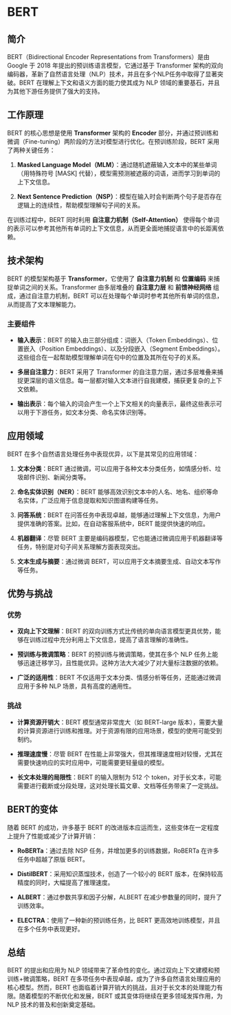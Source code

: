 # **BERT**

## **简介**

BERT（Bidirectional Encoder Representations from Transformers）是由 Google 于 2018 年提出的预训练语言模型，它通过基于 Transformer 架构的双向编码器，革新了自然语言处理（NLP）技术，并且在多个NLP任务中取得了显著突破。BERT 在理解上下文和语义方面的能力使其成为 NLP 领域的重要基石，并且为其他下游任务提供了强大的支持。

## **工作原理**

BERT 的核心思想是使用 **Transformer** 架构的 **Encoder** 部分，并通过预训练和微调（Fine-tuning）两阶段的方法对模型进行优化。在预训练阶段，BERT 采用了两种关键任务：

1. **Masked Language Model（MLM）**：通过随机遮蔽输入文本中的某些单词（用特殊符号 [MASK] 代替），模型需预测被遮蔽的词语，进而学习到单词的上下文信息。
   
2. **Next Sentence Prediction（NSP）**：模型在输入时会判断两个句子是否存在逻辑上的连续性，帮助模型理解句子间的关系。

在训练过程中，BERT 同时利用 **自注意力机制（Self-Attention）** 使得每个单词的表示可以参考其他所有单词的上下文信息，从而更全面地捕捉语言中的长距离依赖。

## **技术架构**

BERT 的模型架构基于 **Transformer**，它使用了 **自注意力机制** 和 **位置编码** 来捕捉单词之间的关系。Transformer 由多层堆叠的 **自注意力层** 和 **前馈神经网络** 组成，通过自注意力机制，BERT 可以在处理每个单词时参考其他所有单词的信息，从而提高了文本理解能力。

### **主要组件**

- **输入表示**：BERT 的输入由三部分组成：词嵌入（Token Embeddings）、位置嵌入（Position Embeddings）、以及分段嵌入（Segment Embeddings）。这些组合在一起帮助模型理解单词在句中的位置及其所在句子的关系。
  
- **多层自注意力**：BERT 采用了 Transformer 的自注意力层，通过多层堆叠来捕捉更深层的语义信息。每一层都对输入文本进行自我建模，捕获更复杂的上下文依赖。

- **输出表示**：每个输入的词会产生一个上下文相关的向量表示，最终这些表示可以用于下游任务，如文本分类、命名实体识别等。

## **应用领域**

BERT 在多个自然语言处理任务中表现优异，以下是其常见的应用领域：

1. **文本分类**：BERT 通过微调，可以应用于各种文本分类任务，如情感分析、垃圾邮件识别、新闻分类等。

2. **命名实体识别（NER）**：BERT 能够高效识别文本中的人名、地名、组织等命名实体，广泛应用于信息提取和知识图谱构建等任务。

3. **问答系统**：BERT 在问答任务中表现卓越，能够通过理解上下文信息，为用户提供准确的答案。比如，在自动客服系统中，BERT 能提供快速的响应。

4. **机器翻译**：尽管 BERT 主要是编码器模型，它也能通过微调应用于机器翻译等任务，特别是对句子间关系理解方面表现突出。

5. **文本生成与摘要**：通过微调 BERT，可以应用于文本摘要生成、自动文本写作等任务。

## **优势与挑战**

### **优势**

- **双向上下文理解**：BERT 的双向训练方式比传统的单向语言模型更具优势，能够在训练过程中充分利用上下文信息，提高了语言理解的准确性。
  
- **预训练与微调策略**：BERT 的预训练与微调策略，使其在多个 NLP 任务上能够迅速迁移学习，且性能优异。这种方法大大减少了对大量标注数据的依赖。

- **广泛的适用性**：BERT 不仅适用于文本分类、情感分析等任务，还能通过微调应用于多种 NLP 场景，具有高度的通用性。

### **挑战**

- **计算资源开销大**：BERT 模型通常非常庞大（如 BERT-large 版本），需要大量的计算资源进行训练和推理。对于资源有限的应用场景，模型的使用可能受到制约。

- **推理速度慢**：尽管 BERT 在性能上非常强大，但其推理速度相对较慢，尤其在需要快速响应的实时应用中，可能需要更轻量级的模型。

- **长文本处理的局限性**：BERT 的输入限制为 512 个 token，对于长文本，可能需要进行截断或分段处理，这对处理长篇文章、文档等任务带来了一定挑战。

## **BERT的变体**

随着 BERT 的成功，许多基于 BERT 的改进版本应运而生，这些变体在一定程度上提升了性能或减少了计算开销：

- **RoBERTa**：通过去除 NSP 任务，并增加更多的训练数据，RoBERTa 在许多任务中超越了原版 BERT。
  
- **DistilBERT**：采用知识蒸馏技术，创造了一个较小的 BERT 版本，在保持较高精度的同时，大幅提高了推理速度。

- **ALBERT**：通过参数共享和因子分解，ALBERT 在减少参数量的同时，提升了训练效率。

- **ELECTRA**：使用了一种新的预训练任务，比 BERT 更高效地训练模型，并且在多个任务中表现更好。

## **总结**

BERT 的提出和应用为 NLP 领域带来了革命性的变化。通过双向上下文建模和预训练+微调策略，BERT 在多项任务中表现卓越，成为了许多自然语言处理应用的核心模型。然而，BERT 也面临着计算开销大的挑战，且对于长文本的处理能力有限。随着模型的不断优化和发展，BERT 或其变体将继续在更多领域发挥作用，为 NLP 技术的普及和创新奠定基础。
